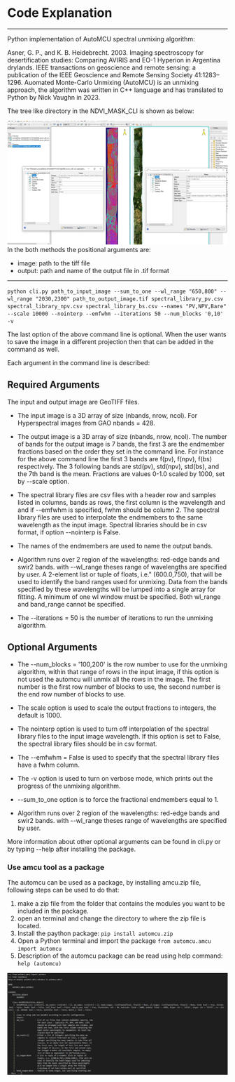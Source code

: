 # Code Explanation #

***************

Python implementation of AutoMCU spectral unmixing algorithm:

Asner, G. P., and K. B. Heidebrecht. 2003. Imaging spectroscopy for desertification studies: Comparing AVIRIS and EO-1 Hyperion in Argentina drylands. IEEE transactions on geoscience and remote sensing: a publication of the IEEE Geoscience and Remote Sensing Society 41:1283–1296.
Auomated Monte-Carlo Unmixing (AutoMCU) is an unmixing approach, the algorithm was written in C++ language and has translated to Python by Nick Vaughn in 2023.

The tree like directory in the NDVI_MASK_CLI is shown as below:

![Alt text](docs/screenshots/output.jpg?raw=true "Unmix image on the left hand side and the input image on the right hand side.")
In the both methods the positional arguments are:

* image: path to the tiff file
* output: path and name of the output file in .tif format
  
***************

`python cli.py path_to_input_image --sum_to_one --wl_range "650,800" --wl_range "2030,2300" path_to_output_image.tif spectral_library_pv.csv spectral_library_npv.csv spectral_library_bs.csv --names "PV,NPV,Bare"  --scale 10000 --nointerp --emfwhm --iterations 50 --num_blocks '0,10' -v`

The last option of the above command line is optional. When the user wants to save the image in a different projection then that can be added in the command as well.

Each argument in the command line is described:

## Required Arguments ##

 The input and output  image are GeoTIFF files.

* The input image is a 3D array of size (nbands, nrow, ncol). For Hyperspectral images from GAO nbands = 428.

* The output image is a 3D array of size (nbands, nrow, ncol). The number of bands for the output image is 7 bands, the first 3 are the endmember fractions based on the order they set
in the command line. For instance for the above command line the first 3 bands are f(pv), f(npv), f(bs) respectively. The 3 following bands are std(pv), std(npv), std(bs), and the 7th band is the mean. Fractions are values 0-1.0
scaled by 1000, set by --scale option.

* The spectral library files are csv files with  a header row and samples listed in columns, bands as rows, the first column is the wavelength and and if --emfwhm is specified, fwhm should be column 2. The spectral library files are used to interpolate the endmembers to the same wavelength as the input image.
Spectral libraries should be in csv format, if option --nointerp is False.

* The names of the endmembers are used to name the output bands.

* Algorithm runs over 2 region of the wavelengths: red-edge bands and swir2 bands. with --wl_range theses range of wavelengths are specified by user. A 2-element list or tuple of floats, i.e." (600.0,750), that will be used to identify the band ranges used for unmixing. Data from the bands specified by these wavelengths will be lumped into a single array for fitting. A minimum of one wl window must be specified. Both wl_range and band_range cannot be specified.

* The --iterations = 50 is the number of iterations to run the unmixing algorithm.

## Optional Arguments ##

* The --num_blocks = '100,200' is the row number to use for the unmixing algorithm, within that range of rows in the input image, if this option is not used the automcu will unmix all the rows in the image.
The first number is the first row number of blocks to use, the second number is the end row number of blocks to use.

* The scale option is used to scale the output fractions to integers, the default is 1000.

* The nointerp option is used to turn off interpolation of the spectral library files to the input image wavelength. If this option is set to False, the spectral library files should be in csv format.

* The --emfwhm = False  is used to specify that the spectral library files have a fwhm column.

* The -v option is used to turn on verbose mode, which prints out the progress of the unmixing algorithm.

* --sum_to_one option is to force the fractional endmembers equal to 1.

* Algorithm runs over 2 region of the wavelengths: red-edge bands and swir2 bands. with --wl_range theses range of wavelengths are specified by user.

More information about other optional arguments can be found in cli.py or by typing --help after installing the package.

### Use amcu tool as a package ###

The automcu can be used as a package, by installing amcu.zip file, following steps can be used to do that:

1. make a zip file from the folder that contains the modules you want to be included in the package.
2. open an terminal and change the directory to where the zip file is located.
3. Install the paython package: `pip install automcu.zip`
4. Open a Python terminal and import the package `from automcu.amcu import automcu`
5. Description of the automcu package can be read using help command: `help (automcu)`

![Alt text](docs/screenshots/install_packa.JPG?raw=true "Install amcu package and use help.")
